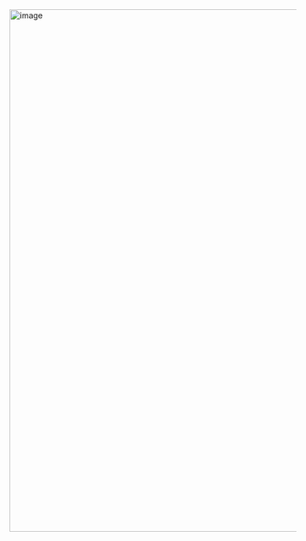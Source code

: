<img width="1864" height="916" alt="image" src="https://github.com/user-attachments/assets/2272976f-ff5a-4b9a-830e-64f303ca914a" />
